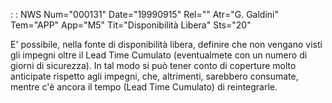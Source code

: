  :  : NWS Num="000131" Date="19990915" Rel="" Atr="G. Galdini" Tem="APP" App="M5" Tit="Disponibilità Libera" Sts="20"

E' possibile, nella fonte di disponibilità libera, definire che non vengano visti gli impegni oltre
il Lead Time Cumulato (eventualmete con un numero di giorni di sicurezza).
In tal modo si può tener conto di coperture molto anticipate rispetto agli impegni, che, altrimenti, sarebbero consumate, mentre c'è ancora il tempo (Lead Time Cumulato) di reintegrarle.


